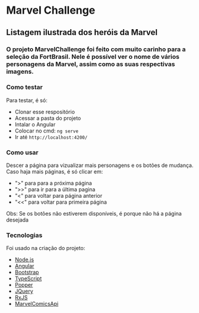 # Marvel Challenge
## Listagem ilustrada dos heróis da Marvel

### O projeto MarvelChallenge foi feito com muito carinho para a seleção da FortBrasil. Nele é possível ver o nome de vários personagens da Marvel, assim como as suas respectivas imagens. 

### Como testar

Para testar, é só:
- Clonar esse respositório
- Acessar a pasta do projeto
- Intalar o Angular 
- Colocar no cmd: `ng serve`
- Ir até  `http://localhost:4200/`

### Como usar

Descer a página para vizualizar mais personagens e os botões de mudança. Caso haja mais páginas, é só clicar em:
- ">" para para a próxima página
- ">>" para ir para a última pagina
- "<" para voltar para página anterior
- "<<" para voltar para primeira página

Obs: Se os botões não estiverem disponíveis, é porque não há a página desejada 

### Tecnologias

Foi usado na criação do projeto: 


- [Node.js](https://nodejs.org/en/)
- [Angular](https://angular.io/)
- [Bootstrap](https://getbootstrap.com/)
- [TypeScript](https://www.typescriptlang.org/)
- [Popper](https://popper.js.org/)
- [JQuery](https://jquery.com/)
- [RxJS](https://rxjs-dev.firebaseapp.com/)
- [MarvelComicsApi](https://developer.marvel.com/)


